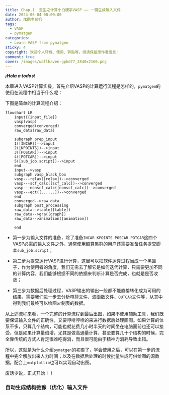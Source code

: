 ```yaml
---
title: Chap.1  重生之计算小白硬学VASP —— 一键生成输入文件
date: 2024-06-04 00:00:00
author: 炫酷老司机
tags:
  - VASP
  - pymatgen
categories:
  - Learn VASP from pymatgen
sticky: 4
copyright: 欢迎个人转载、使用、转贴等，但请保留原作者信息！
comment: true
cover: /images/wallhaven-gpkd77_3840x2160.png
---
```


***¡Hola a todos!***

本章进入VASP计算实操，首先介绍VASP的计算运行流程是怎样的，`pymatgen`的使用在流程中相当于什么呢：

下图是简单的计算流程介绍：

````mermaid
flowchart LR
	input{{input_file}} 
	vasp(vasp)
	converged(converged)
	raw_data(raw_data)
	
	subgraph prep_input
	1([INCAR])-->input
	2([KPOINTS])-->input
	3([POSCAR])-->input
	4([POTCAR])-->input
	5([sub_job.script])-->input
	end
	input-->vasp
	subgraph vasp_black_box
	vasp---relax([relax])-->converged
	vasp---scf_calc([scf_calc])-->converged
	vasp---nonscf_calc([nonscf_calc])-->converged
	vasp---ect([......])-->converged
	end
	converged-->raw_data
	subgraph post_processing
	raw_data-->table([table])
	raw_data-->gra([graph])
	raw_data-->animation([animation])
	
	end
````

- 第一步为输入文件的准备，除了准备`INCAR KPOINTS POSCAR POTCAR`这四个VASP必需的输入文件之外，通常使用超算集群的用户还需要准备任务提交脚本`sub_job.script`；



- 第二步为提交运行VASP进行计算，这里可以把软件运算过程当成一个黑匣子，作为使用者的角度，我们无需去了解它是如何迭代计算，只需要更加不同的计算内容，我们能够根据不同的依据来判断计算是否完成，也就是是否收敛；



- 第三步为数据后处理过程，VASP输出的输出一般都不能直接转化成为可用的结果，需要我们进一步去分析电荷文件、波函数文件、`OUTCAR`文件等，从其中得到我们最终可以绘图`or`制表的数据。

从上述流程来看，一个完整的计算流程到最后出图，如果不使用辅助工具，我们既要保证输入文件的正确性，又要哼哧哼哧的来进行数据后处理画图。如果计算的体系不多，只算几个结构，可能也就花费几小时半天的时间坐在电脑面前也还可以接受，但是如果计算量倍增，尤其是做高通量计算，甚至要算几十个结构的时候，完全靠传统的方式人肯定很难吃得消，而且很可能由于精神力消耗导致出错。

所以，这就是为什么介绍`pymatgen`的初衷了，学会使用之后，可以在第一步的流程中完全解放出来人力时间；以及在数据后处理的时候批量生成可供绘图的源数据，配合上`matplotlib`也可以实现自动出图。



废话少说，正式开始！！



### 自动生成结构弛豫（优化）输入文件



